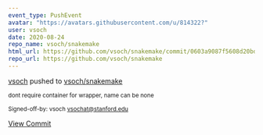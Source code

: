 ```yaml
---
event_type: PushEvent
avatar: "https://avatars.githubusercontent.com/u/814322?"
user: vsoch
date: 2020-08-24
repo_name: vsoch/snakemake
html_url: https://github.com/vsoch/snakemake/commit/0603a9087f5608d20bdd3f810ae9fb0e2378873a
repo_url: https://github.com/vsoch/snakemake
---
```


<a href='https://github.com/vsoch' target='_blank'>vsoch</a> pushed to <a href='https://github.com/vsoch/snakemake' target='_blank'>vsoch/snakemake</a>

<small>dont require container for wrapper, name can be none

Signed-off-by: vsoch <vsochat@stanford.edu></small>

<a href='https://github.com/vsoch/snakemake/commit/0603a9087f5608d20bdd3f810ae9fb0e2378873a' target='_blank'>View Commit</a>